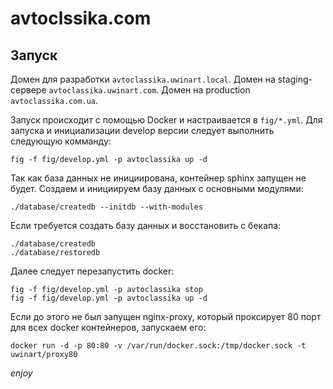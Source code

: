 # avtoclssika.com

## Запуск
Домен для разработки `avtoclassika.uwinart.local`.
Домен на staging-сервере `avtoclassika.uwinart.com`.
Домен на production `avtoclassika.com.ua`.

Запуск происходит с помощью Docker и настраивается в `fig/*.yml`. Для запуска и инициализации develop версии следует выполнить следующую комманду:
```
fig -f fig/develop.yml -p avtoclassika up -d
```
Так как база данных не инициирована, контейнер sphinx запущен не будет.
Создаем и инициируем базу данных с основными модулями:
```
./database/createdb --initdb --with-modules
```
Если требуется создать базу данных и восстановить с бекапа:
```
./database/createdb
./database/restoredb
```

Далее следует перезапустить docker:
```
fig -f fig/develop.yml -p avtoclassika stop
fig -f fig/develop.yml -p avtoclassika up -d
```

Если до этого не был запущен nginx-proxy, который проксирует 80 порт для всех docker контейнеров, запускаем его:
```
docker run -d -p 80:80 -v /var/run/docker.sock:/tmp/docker.sock -t uwinart/proxy80
```

*enjoy*
